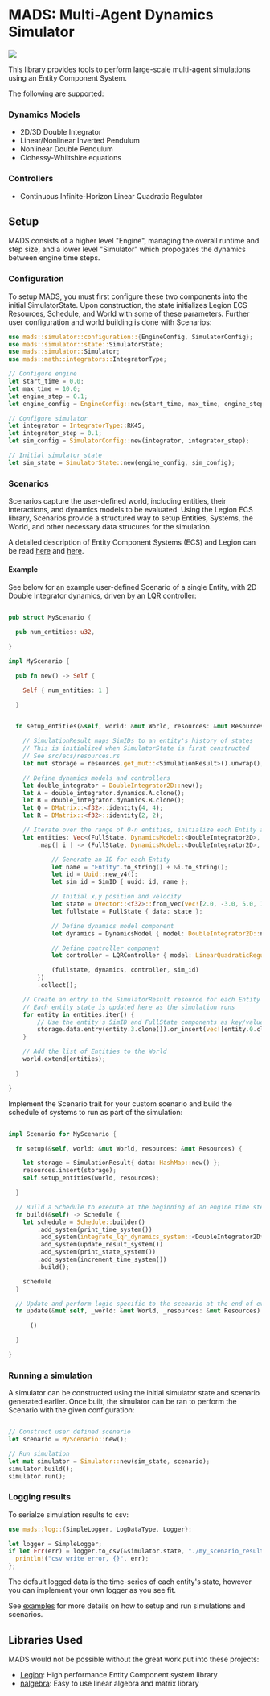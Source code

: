 # MADS: Multi-Agent Dynamics Simulator

![](https://github.com/kachark/mads/blob/main/images/5_clohessy_wiltshire.gif)

This library provides tools to perform large-scale multi-agent simulations using an Entity Component System.

The following are supported:

### Dynamics Models
- 2D/3D Double Integrator
- Linear/Nonlinear Inverted Pendulum
- Nonlinear Double Pendulum
- Clohessy-Whiltshire equations

### Controllers
- Continuous Infinite-Horizon Linear Quadratic Regulator

## Setup

MADS consists of a higher level "Engine", managing the overall runtime and step size, and a lower level "Simulator" which
propogates the dynamics between engine time steps.

### Configuration

To setup MADS, you must first configure these two components into the initial SimulatorState. Upon construction, the state initializes
Legion ECS Resources, Schedule, and World with some of these parameters. Further user configuration and world building is done with Scenarios:

```rust
use mads::simulator::configuration::{EngineConfig, SimulatorConfig};
use mads::simulator::state::SimulatorState;
use mads::simulator::Simulator;
use mads::math::integrators::IntegratorType;

// Configure engine
let start_time = 0.0;
let max_time = 10.0;
let engine_step = 0.1;
let engine_config = EngineConfig::new(start_time, max_time, engine_step);

// Configure simulator
let integrator = IntegratorType::RK45;
let integrator_step = 0.1;
let sim_config = SimulatorConfig::new(integrator, integrator_step);

// Initial simulator state
let sim_state = SimulatorState::new(engine_config, sim_config);

```

### Scenarios

Scenarios capture the user-defined world, including entities, their interactions, and dynamics models to be evaluated.
Using the Legion ECS library, Scenarios provide a structured way to setup Entities, Systems, the World, and other necessary data strucures
for the simulation.

A detailed description of Entity Component Systems (ECS) and Legion can be read [here](https://en.wikipedia.org/wiki/Entity_component_system)
and [here](https://docs.rs/legion/0.4.0/legion/).

#### Example

See below for an example user-defined Scenario of a single Entity, with 2D Double Integrator dynamics, driven by an LQR controller:

```rust

pub struct MyScenario {

  pub num_entities: u32,

}

impl MyScenario {

  pub fn new() -> Self {

    Self { num_entities: 1 }

  }


  fn setup_entities(&self, world: &mut World, resources: &mut Resources) {

    // SimulationResult maps SimIDs to an entity's history of states
    // This is initialized when SimulatorState is first constructed
    // See src/ecs/resources.rs
    let mut storage = resources.get_mut::<SimulationResult>().unwrap();

    // Define dynamics models and controllers
    let double_integrator = DoubleIntegrator2D::new();
    let A = double_integrator.dynamics.A.clone();
    let B = double_integrator.dynamics.B.clone();
    let Q = DMatrix::<f32>::identity(4, 4);
    let R = DMatrix::<f32>::identity(2, 2);

    // Iterate over the range of 0-n entities, initialize each Entity as a tuple of Components, and collect into a vector
    let entities: Vec<(FullState, DynamicsModel::<DoubleIntegrator2D>, LQRController, SimID)> = (0..self.num_entities).into_iter()
        .map(| i | -> (FullState, DynamicsModel::<DoubleIntegrator2D>, LQRController, SimID) {

            // Generate an ID for each Entity
            let name = "Entity".to_string() + &i.to_string();
            let id = Uuid::new_v4();
            let sim_id = SimID { uuid: id, name };

            // Initial x,y position and velocity
            let state = DVector::<f32>::from_vec(vec![2.0, -3.0, 5.0, 1.0]);
            let fullstate = FullState { data: state };

            // Define dynamics model component
            let dynamics = DynamicsModel { model: DoubleIntegrator2D::new() };

            // Define controller component
            let controller = LQRController { model: LinearQuadraticRegulator::new(A.clone(), B.clone(), Q.clone(), R.clone()) };

            (fullstate, dynamics, controller, sim_id)
        })
        .collect();

    // Create an entry in the SimulatorResult resource for each Entity
    // Each entity state is updated here as the simulation runs
    for entity in entities.iter() {
        // Use the entity's SimID and FullState components as key/value for storage
        storage.data.entry(entity.3.clone()).or_insert(vec![entity.0.clone()]);
    }

    // Add the list of Entities to the World
    world.extend(entities);

  }

}

```

Implement the Scenario trait for your custom scenario and build the schedule of systems to run as part of the simulation:

```rust

impl Scenario for MyScenario {

  fn setup(&self, world: &mut World, resources: &mut Resources) {

    let storage = SimulationResult{ data: HashMap::new() };
    resources.insert(storage);
    self.setup_entities(world, resources);

  }

  // Build a Schedule to execute at the beginning of an engine time step
  fn build(&self) -> Schedule {
    let schedule = Schedule::builder()
        .add_system(print_time_system())
        .add_system(integrate_lqr_dynamics_system::<DoubleIntegrator2D>())
        .add_system(update_result_system())
        .add_system(print_state_system())
        .add_system(increment_time_system())
        .build();

    schedule
  }

  // Update and perform logic specific to the scenario at the end of every time step
  fn update(&mut self, _world: &mut World, _resources: &mut Resources) {

      ()

  }

}


```

### Running a simulation

A simulator can be constructed using the initial simulator state and scenario generated earlier.
Once built, the simulator can be ran to perform the Scenario with the given configuration:

```rust

// Construct user defined scenario
let scenario = MyScenario::new();

// Run simulation
let mut simulator = Simulator::new(sim_state, scenario);
simulator.build();
simulator.run();

```

### Logging results

To serialze simulation results to csv:

```rust
use mads::log::{SimpleLogger, LogDataType, Logger};

let logger = SimpleLogger;
if let Err(err) = logger.to_csv(&simulator.state, "./my_scenario_results.csv", LogDataType::SimResult) {
  println!("csv write error, {}", err);
};

```

The default logged data is the time-series of each entity's state, however you can implement your own logger as you see fit.

See [examples](https://github.com/kachark/mads/tree/main/examples) for more details on how to
setup and run simulations and scenarios.

## Libraries Used

MADS would not be possible without the great work put into these projects:

- [Legion](https://github.com/amethyst/legion): High performance Entity Component system library
- [nalgebra](https://nalgebra.org): Easy to use linear algebra and matrix library


